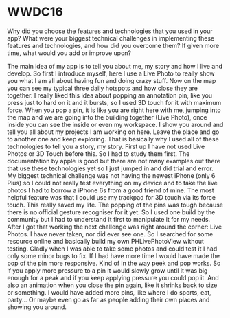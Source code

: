 # WWDC16
Why did you choose the features and technologies that you used in your app? What were your biggest technical challenges in implementing these features and technologies, and how did you overcome them? If given more time, what would you add or improve upon?

The main idea of my app is to tell you about me, my story and how I live and develop. So first I introduce myself, here I use a Live Photo to really show you what I am all about having fun and doing crazy stuff. Now on the map you can see my typical three daily hotspots and how close they are together. I really liked this idea about popping an annotation pin, like you press just to hard on it and it bursts, so I used 3D touch for it with maximum force. When you pop a pin, it is like you are right here with me, jumping into the map and we are going into the building together (Live Photo), once inside you can see the inside or even my workspace. I show you around and tell you all about my projects I am working on here. Leave the place and go to another one and keep exploring. That is basically why I used all of these technologies to tell you a story, my story.
First up I have not used Live Photos or 3D Touch before this. So I had to study them first. The documentation by apple is good but there are not many examples out there that use these technologies yet so I just jumped in and did trial and error. My biggest technical challenge was not having the newest iPhone (only 6 Plus) so I could not really test everything on my device and to take the live photos I had to borrow a iPhone 6s from a good friend of mine. The most helpful feature was that I could use my trackpad for 3D touch via its force touch. This really saved my life. The popping of the pins was tough because there is no official gesture recogniser for it yet. So I used one build by the community but I had to understand it first to manipulate it for my needs. After I got that working the next challenge was right around the corner: Live Photos. I have never taken, nor did ever see one. So I searched for some resource online and basically build my own PHLivePhotoView without testing. Gladly when I was able to take some photos and could test it I had only some minor bugs to fix. 
If I had have more time I would have made the pop of the pin more responsive. Kind of in the way peek and pop works. So if you apply more pressure to a pin it would slowly grow until it was big enough for a peak and if you keep applying pressure you could pop it. And also an animation when you close the pin again, like it shrinks back to size or something. I would have added more pins, like where I do sports, eat, party... Or maybe even go as far as people adding their own places and showing you around.
